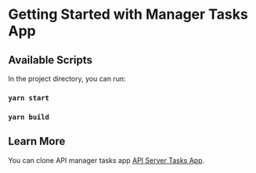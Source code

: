 # Getting Started with Manager Tasks App

## Available Scripts

In the project directory, you can run:

### `yarn start`

### `yarn build`

## Learn More

You can clone API manager tasks app [API Server Tasks App](https://github.com/phucleit/server-task).

